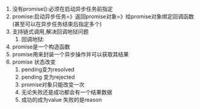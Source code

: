 1. 没有promise():必须在启动异步任务前指定
2. promise:启动异步任务=》返回promise对象=》给promise对象绑定回调函数(甚至可以在异步任务结束后指定多个)
3. 支持链式调用,解决回调地狱问题
   1. 回调地狱:
4. promise是一个构造函数
5. promise用来封装一个异步操作并可以获取其结果
6. promise 状态改变
   1. pending变为resolved
   2.  pending 变为rejected
   3.   promise对象只能改变一次
   4.   无论失败还是成功都会有一个结果数据
   5.   成功的成为value 失败的是reason